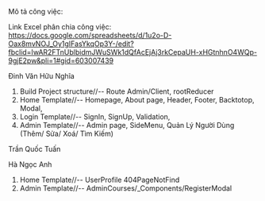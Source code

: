 Mô tả công việc:

Link Excel phân chia công việc:
https://docs.google.com/spreadsheets/d/1u2o-D-Oax8mvNOJ_Oy1gIFasYkqOp3Y-/edit?fbclid=IwAR2FTnUblbidmJWuSWk1dQfAcEjAj3rkCepaUH-xHGtnhnO4WQp-9gjE2pw&pli=1#gid=603007439

Đinh Văn Hữu Nghĩa
1. Build Project structure//--
  Route Admin/Client,
  rootReducer
2. Home Template//-- 
  Homepage,
  About page,
  Header,
  Footer,
  Backtotop,
  Modal,
3. Login Template//--
  SignIn,
  SignUp,
  Validation,
4. Admin Template//--
  Admin page,
  SideMenu,
  Quản Lý Người Dùng (Thêm/ Sửa/ Xoá/ Tìm Kiếm)
  
Trần Quốc Tuấn


Hà Ngọc Anh
1. Home Template//-- 
  UserProfile
  404PageNotFind
2. Admin Template//--
  AdminCourses/_Components/RegisterModal
